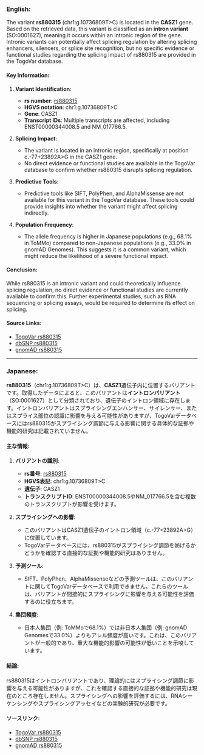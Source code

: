 ### English:
The variant **rs880315** (chr1:g.10736809T>C) is located in the **CASZ1** gene. Based on the retrieved data, this variant is classified as an **intron variant** (SO:0001627), meaning it occurs within an intronic region of the gene. Intronic variants can potentially affect splicing regulation by altering splicing enhancers, silencers, or splice site recognition, but no specific evidence or functional studies regarding the splicing impact of rs880315 are provided in the TogoVar database.

#### Key Information:
1. **Variant Identification**:
   - **rs number**: [rs880315](https://identifiers.org/dbsnp/rs880315)
   - **HGVS notation**: chr1:g.10736809T>C
   - **Gene**: CASZ1
   - **Transcript IDs**: Multiple transcripts are affected, including ENST00000344008.5 and NM_017766.5.

2. **Splicing Impact**:
   - The variant is located in an intronic region, specifically at position c.-77+23892A>G in the CASZ1 gene.
   - No direct evidence or functional studies are available in the TogoVar database to confirm whether rs880315 disrupts splicing regulation.

3. **Predictive Tools**:
   - Predictive tools like SIFT, PolyPhen, and AlphaMissense are not available for this variant in the TogoVar database. These tools could provide insights into whether the variant might affect splicing indirectly.

4. **Population Frequency**:
   - The allele frequency is higher in Japanese populations (e.g., 68.1% in ToMMo) compared to non-Japanese populations (e.g., 33.0% in gnomAD Genomes). This suggests it is a common variant, which might reduce the likelihood of a severe functional impact.

#### Conclusion:
While rs880315 is an intronic variant and could theoretically influence splicing regulation, no direct evidence or functional studies are currently available to confirm this. Further experimental studies, such as RNA sequencing or splicing assays, would be required to determine its effect on splicing.

#### Source Links:
- [TogoVar rs880315](https://togovar.org/variant/tgv344062)
- [dbSNP rs880315](https://identifiers.org/dbsnp/rs880315)
- [gnomAD rs880315](https://gnomad.broadinstitute.org/variant/1-10736809-T-C?dataset=gnomad_r4)

---

### Japanese:
**rs880315**（chr1:g.10736809T>C）は、**CASZ1**遺伝子内に位置するバリアントです。取得したデータによると、このバリアントは**イントロンバリアント**（SO:0001627）として分類されており、遺伝子のイントロン領域に存在します。イントロンバリアントはスプライシングエンハンサー、サイレンサー、またはスプライス部位の認識に影響を与える可能性がありますが、TogoVarデータベースにはrs880315がスプライシング調節に与える影響に関する具体的な証拠や機能的研究は記載されていません。

#### 主な情報:
1. **バリアントの識別**:
   - **rs番号**: [rs880315](https://identifiers.org/dbsnp/rs880315)
   - **HGVS表記**: chr1:g.10736809T>C
   - **遺伝子**: CASZ1
   - **トランスクリプトID**: ENST00000344008.5やNM_017766.5を含む複数のトランスクリプトが影響を受けます。

2. **スプライシングへの影響**:
   - このバリアントはCASZ1遺伝子のイントロン領域（c.-77+23892A>G）に位置しています。
   - TogoVarデータベースには、rs880315がスプライシング調節を妨げるかどうかを確認する直接的な証拠や機能的研究はありません。

3. **予測ツール**:
   - SIFT、PolyPhen、AlphaMissenseなどの予測ツールは、このバリアントに関してTogoVarデータベースで利用できません。これらのツールは、バリアントが間接的にスプライシングに影響を与える可能性を評価するのに役立ちます。

4. **集団頻度**:
   - 日本人集団（例: ToMMoで68.1%）では非日本人集団（例: gnomAD Genomesで33.0%）よりもアレル頻度が高いです。これは、このバリアントが一般的であり、重大な機能的影響の可能性が低いことを示唆しています。

#### 結論:
rs880315はイントロンバリアントであり、理論的にはスプライシング調節に影響を与える可能性がありますが、これを確認する直接的な証拠や機能的研究は現在のところ存在しません。スプライシングへの影響を評価するには、RNAシーケンシングやスプライシングアッセイなどの実験的研究が必要です。

#### ソースリンク:
- [TogoVar rs880315](https://togovar.org/variant/tgv344062)
- [dbSNP rs880315](https://identifiers.org/dbsnp/rs880315)
- [gnomAD rs880315](https://gnomad.broadinstitute.org/variant/1-10736809-T-C?dataset=gnomad_r4)